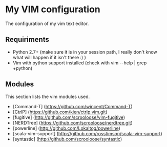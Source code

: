 My VIM configuration
====================

The configuration of my vim text editor.


Requiriments
------------

* Python 2.7+ (make sure it is in your session path, I really don't know what
  will happen if it isn't there :) )
* Vim with python support installed (check with vim --help | grep +python)


Modules
-------

This section lists the vim modules used.

* [Command-T] (https://github.com/wincent/Command-T)
* [CtrlP] (https://github.com/kien/ctrlp.vim.git)
* [fugitive] (http://github.com/scrooloose/vim-fugitive)
* [NERDTree] (https://github.com/scrooloose/nerdtree.git)
* [powerline] (http://github.com/Lokaltog/powerline)
* [scala-vim-support] (http://github.com/rosstimson/scala-vim-support)
* [syntastic] (http://github.com/scrooloose/syntastic)


